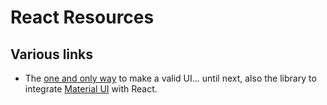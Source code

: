 # React Resources


## Various links

- The [one and only way](https://github.com/mui-org/material-ui) to make a valid UI... until next, also the library to integrate [Material UI]() with React.